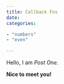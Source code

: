 ```yaml
---
title: Callback Fns
date: 
categories:

- "numbers"
- "even"

---
```


Hello, I am _Post One._

**Nice to meet you!**